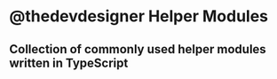 # @thedevdesigner Helper Modules

## Collection of commonly used helper modules written in TypeScript
